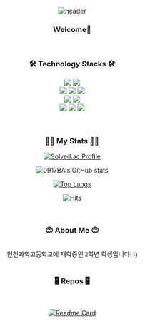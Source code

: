 <div align="center">
  
![header](https://capsule-render.vercel.app/api?type=waving&fontColor=ffffff&color=0:43C6AC,100:191654&text=Welcome%20to%20woojin029's%20GitHub%20👋&animation=twinkling&fontSize=35&fontAlignY=40&fontAlign=65&height=250)

<h3 align="center"><b>Welcome👋</b></h3>
<br />
<h3 align="center"><b>🛠️ Technology Stacks 🛠️</b></h3>
<p align="center">
  <img src="https://img.shields.io/badge/c++-%2300599C.svg?style=for-the-badge&logo=c%2B%2B&logoColor=white" />
  <img src="https://img.shields.io/badge/python-3670A0?style=for-the-badge&logo=python&logoColor=ffdd54" />
  <br />
  <img src="https://img.shields.io/badge/html5-%23E34F26.svg?style=for-the-badge&logo=html5&logoColor=white" />
  <img src="https://img.shields.io/badge/css3-%231572B6.svg?style=for-the-badge&logo=css3&logoColor=white" />
  <img src="https://img.shields.io/badge/javascript-F7DF1E?style=for-the-badge&logo=javascript&logoColor=black"> 
  <br />
  <img src="https://img.shields.io/badge/react-61DAFB?style=for-the-badge&logo=react&logoColor=black"> 
  <img src="https://img.shields.io/badge/Next.js-000000.svg?style=for-the-badge&logo=Next.js&logoColor=white" />

  <br />
  <img src="https://img.shields.io/badge/node.js-6DA55F?style=for-the-badge&logo=node.js&logoColor=white" />
  <img src="https://img.shields.io/badge/express.js-%23404d59.svg?style=for-the-badge&logo=express&logoColor=%2361DAFB" />
  <img src="https://img.shields.io/badge/mysql-4479A1?style=for-the-badge&logo=mysql&logoColor=white"> 
</p>
<br />
<h3 align="center"><b>👨‍💻 My Stats 👨‍💻</b></h3>
  
[![Solved.ac Profile](http://mazassumnida.wtf/api/v2/generate_badge?boj=0917ba)](https://solved.ac/0917ba/)

![0917BA's GitHub stats](https://github-readme-stats.vercel.app/api?username=0917ba&show_icons=true&theme=transparnet&count_private=true)
  
[![Top Langs](https://github-readme-stats.vercel.app/api/top-langs/?username=0917ba&count_private=true)](https://github.com/0917ba/github-readme-stats)
  
[![Hits](https://hits.seeyoufarm.com/api/count/incr/badge.svg?url=https%3A%2F%2Fgithub.com%2F0917ba&count_bg=%23EDEDED&title_bg=%2343C6AC&icon=github.svg&icon_color=%23E7E7E7&title=visits&edge_flat=false)](https://hits.seeyoufarm.com)
  
<br />
<h3 align="center"><b>😊 About Me 😊</b></h3>
<br />
  <span style="font-family:NanumSquare;">인천과학고등학교에 재학중인 2학년 학생입니다! :)</span>
<br /><br />
  
<h3 align="center"><b>🖥️ Repos 🖥️</b></h3>
<br />
  
[![Readme Card](https://github-readme-stats.vercel.app/api/pin/?username=0917ba&repo=ISHS-Munshulang)](https://github.com/0917ba/ISHS-Munshulang)

</div>
